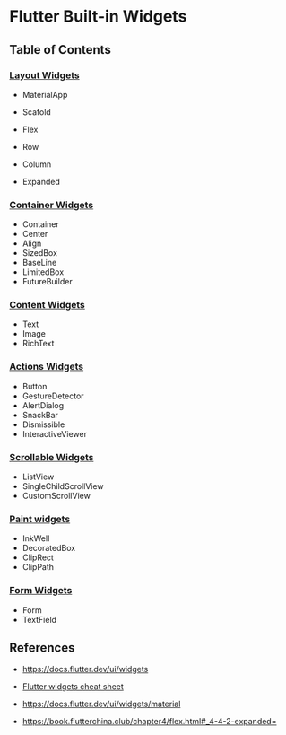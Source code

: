# Flutter Built-in Widgets

## Table of Contents

### [Layout Widgets](layout/README.md)

- MaterialApp
- Scafold
- Flex
- Row
- Column

- Expanded

### [Container Widgets](container/README.md)

- Container
- Center
- Align
- SizedBox
- BaseLine
- LimitedBox
- FutureBuilder

### [Content Widgets](contents/README.md)

- Text
- Image
- RichText



### [Actions Widgets](actions/README.md)

- Button
- GestureDetector
- AlertDialog
- SnackBar
- Dismissible
- InteractiveViewer

### [Scrollable Widgets](scroll/README.md)

- ListView
- SingleChildScrollView
- CustomScrollView

### [Paint widgets](paint/README.md)

- InkWell
- DecoratedBox
- ClipRect
- ClipPath

### [Form Widgets](form/README.md)

- Form
- TextField

## References

- https://docs.flutter.dev/ui/widgets

- [Flutter widgets cheat sheet](https://blog.codemagic.io/flutter-widget-cheat-sheet/)

- https://docs.flutter.dev/ui/widgets/material

- https://book.flutterchina.club/chapter4/flex.html#_4-4-2-expanded=
